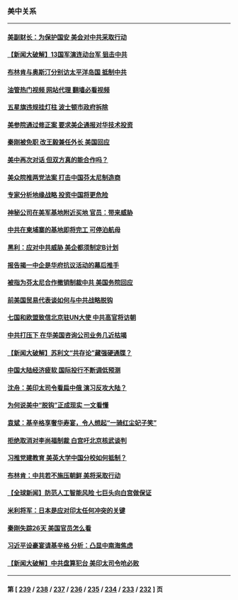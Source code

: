 ### 美中关系
---
#### [美副财长：为保护国安 美会对中共采取行动](../../pages/nf1412576/n14042469.md?07270445) 
#### [【新闻大破解】13国军演连动台军 狙击中共](../../pages/nf1412576/n14042410.md?07270445) 
#### [布林肯与奥斯汀分别访太平洋岛国 抵制中共](../../pages/nf1412576/n14042324.md?07270445) 
#### [油管热门视频 网站代理 翻墙必看视频](http://138.2.39.72:81/youtube.html?epic-marker?07270445)
#### [五星旗违规挂灯柱 波士顿市政府拆除](../../pages/nf1412576/n14041916.md?07270445) 
#### [美参院通过修正案 要求美企通报对华技术投资](../../pages/nf1412576/n14042069.md?07270445) 
#### [秦刚被免职 改王毅兼任外长 美国回应](../../pages/nf1412576/n14041897.md?07270445) 
#### [美中再次对话 但双方真的能合作吗？](../../pages/nf1412576/n14041363.md?07270445) 
#### [美众院推两党法案 打击中国芬太尼制造商](../../pages/nf1412576/n14041806.md?07270445) 
#### [专家分析地缘战略 投资中国将更危险](../../pages/nf1412576/n14040701.md?07270445) 
#### [神秘公司在美军基地附近买地 官员：带来威胁](../../pages/nf1412576/n14041727.md?07270445) 
#### [中共在柬埔寨的基地即将完工 可停泊航母](../../pages/nf1412576/n14041524.md?07270445) 
#### [黑利：应对中共威胁 美企都须制定B计划](../../pages/nf1412576/n14041393.md?07270445) 
#### [报告揭一中企是华府抗议活动的幕后推手](../../pages/nf1412576/n14041341.md?07270445) 
#### [被指为芬太尼合作撤销制裁中共 美国务院回应](../../pages/nf1412576/n14041210.md?07270445) 
#### [前美国贸易代表谈如何与中共战略脱钩](../../pages/nf1412576/n14041084.md?07270445) 
#### [七国和欧盟致信北京驻UN大使 中共高官将访朝](../../pages/nf1412576/n14041093.md?07270445) 
#### [中共打压下 在华美国咨询公司业务几近枯竭](../../pages/nf1412576/n14041062.md?07270445) 
#### [【新闻大破解】苏利文“共存论”藏强硬通牒？](../../pages/nf1412576/n14040959.md?07270445) 
#### [中国大陆经济疲软 国际投行不断调低预测](../../pages/nf1412576/n14040851.md?07270445) 
#### [沈舟：美印太司令看扁中俄 演习反攻大陆？](../../pages/nf1412576/n14040508.md?07270445) 
#### [为何说美中“脱钩”正成现实 一文看懂](../../pages/nf1412576/n14040091.md?07270445) 
#### [袁斌：基辛格享奢华寿宴，令人想起“一骑红尘妃子笑”](../../pages/nf1412576/n14040291.md?07270445) 
#### [拒绝取消对李尚福制裁 白宫吁北京核武谈判](../../pages/nf1412576/n14040022.md?07270445) 
#### [习推党建教育 美英大学中国分校如何抵制？](../../pages/nf1412576/n14039715.md?07270445) 
#### [布林肯：中共若不施压朝鲜 美将采取行动](../../pages/nf1412576/n14040025.md?07270445) 
#### [【全球新闻】防范人工智能风险 七巨头向白宫做保证](../../pages/nf1412576/n14039898.md?07270445) 
#### [米利将军：日本是应对印太任何冲突的关键](../../pages/nf1412576/n14039877.md?07270445) 
#### [秦刚失踪26天 美国官员怎么看](../../pages/nf1412576/n14039694.md?07270445) 
#### [习近平设豪宴请基辛格 分析：凸显中南海焦虑](../../pages/nf1412576/n14039627.md?07270445) 
#### [【新闻大破解】中共盘算犯台 美印太司令呛必败](../../pages/nf1412576/n14039523.md?07270445) 

---
#### 第 [ [239](./239.md?07270445) / [238](./238.md?07270445) / [237](./237.md?07270445) / [236](./236.md?07270445) / [235](./235.md?07270445) / [234](./234.md?07270445) / [233](./233.md?07270445) / [232](./232.md?07270445) ] 页
